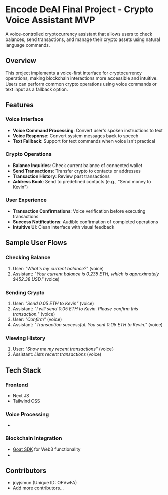 # Encode DeAI Final Project - Crypto Voice Assistant MVP

A voice-controlled cryptocurrency assistant that allows users to check balances, send transactions, and manage their crypto assets using natural language commands.

## Overview

This project implements a voice-first interface for cryptocurrency operations, making blockchain interactions more accessible and intuitive. Users can perform common crypto operations using voice commands or text input as a fallback option.

## Features

### Voice Interface
- **Voice Command Processing**: Convert user's spoken instructions to text
- **Voice Response**: Convert system messages back to speech
- **Text Fallback**: Support for text commands when voice isn't practical

### Crypto Operations
- **Balance Inquiries**: Check current balance of connected wallet
- **Send Transactions**: Transfer crypto to contacts or addresses
- **Transaction History**: Review past transactions
- **Address Book**: Send to predefined contacts (e.g., "Send money to Kevin")

### User Experience
- **Transaction Confirmations**: Voice verification before executing transactions
- **Success Notifications**: Audible confirmation of completed operations
- **Intuitive UI**: Clean interface with visual feedback

## Sample User Flows

### Checking Balance
1. User: *"What's my current balance?"* (voice)
2. Assistant: *"Your current balance is 0.235 ETH, which is approximately $452.38 USD."* (voice)

### Sending Crypto
1. User: *"Send 0.05 ETH to Kevin"* (voice)
2. Assistant: *"I will send 0.05 ETH to Kevin. Please confirm this transaction."* (voice)
3. User: *"Confirm"* (voice)
4. Assistant: *"Transaction successful. You sent 0.05 ETH to Kevin."* (voice)

### Viewing History
1. User: *"Show me my recent transactions"* (voice)
2. Assistant: *Lists recent transactions* (voice)

## Tech Stack

### Frontend
- Next JS
- Tailwind CSS

### Voice Processing
- 

### Blockchain Integration
- [Goat SDK](https://github.com/goat-sdk) for Web3 functionality
- 


## Contributors
- joyjsmun (Unique ID: OFVwFA)
- Add more contributors...


